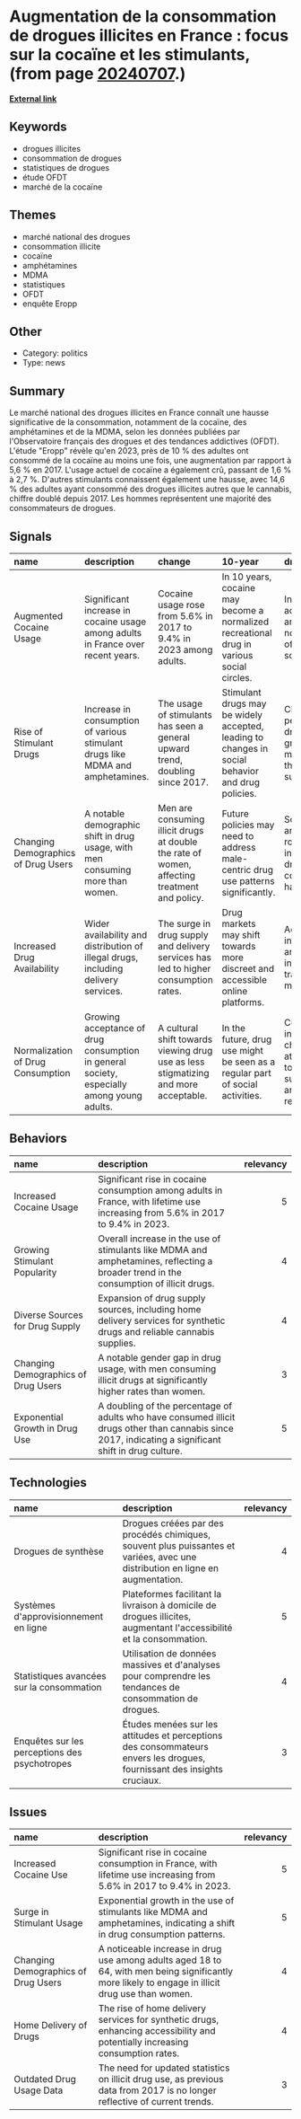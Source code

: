 # __Augmentation de la consommation de drogues illicites en France : focus sur la cocaïne et les stimulants__, (from page [20240707](https://kghosh.substack.com/p/20240707).)

__[External link](https://www.lemonde.fr/societe/article/2024/06/26/drogues-une-etude-inedite-dresse-le-portrait-d-une-france-accro-aux-stimulants_6243786_3224.html?utm_source=substack&utm_medium=email)__



## Keywords

* drogues illicites
* consommation de drogues
* statistiques de drogues
* étude OFDT
* marché de la cocaïne

## Themes

* marché national des drogues
* consommation illicite
* cocaïne
* amphétamines
* MDMA
* statistiques
* OFDT
* enquête Eropp

## Other

* Category: politics
* Type: news

## Summary

Le marché national des drogues illicites en France connaît une hausse significative de la consommation, notamment de la cocaïne, des amphétamines et de la MDMA, selon les données publiées par l'Observatoire français des drogues et des tendances addictives (OFDT). L'étude "Eropp" révèle qu'en 2023, près de 10 % des adultes ont consommé de la cocaïne au moins une fois, une augmentation par rapport à 5,6 % en 2017. L'usage actuel de cocaïne a également crû, passant de 1,6 % à 2,7 %. D'autres stimulants connaissent également une hausse, avec 14,6 % des adultes ayant consommé des drogues illicites autres que le cannabis, chiffre doublé depuis 2017. Les hommes représentent une majorité des consommateurs de drogues.

## Signals

| name                                | description                                                                               | change                                                                                       | 10-year                                                                                          | driving-force                                                                 |   relevancy |
|:------------------------------------|:------------------------------------------------------------------------------------------|:---------------------------------------------------------------------------------------------|:-------------------------------------------------------------------------------------------------|:------------------------------------------------------------------------------|------------:|
| Augmented Cocaine Usage             | Significant increase in cocaine usage among adults in France over recent years.           | Cocaine usage rose from 5.6% in 2017 to 9.4% in 2023 among adults.                           | In 10 years, cocaine may become a normalized recreational drug in various social circles.        | Increased accessibility and normalization of drug use in society.             |           5 |
| Rise of Stimulant Drugs             | Increase in consumption of various stimulant drugs like MDMA and amphetamines.            | The usage of stimulants has seen a general upward trend, doubling since 2017.                | Stimulant drugs may be widely accepted, leading to changes in social behavior and drug policies. | Changing perceptions of drug use and a growing market for these substances.   |           4 |
| Changing Demographics of Drug Users | A notable demographic shift in drug usage, with men consuming more than women.            | Men are consuming illicit drugs at double the rate of women, affecting treatment and policy. | Future policies may need to address male-centric drug use patterns significantly.                | Societal norms and gender roles influencing drug consumption habits.          |           3 |
| Increased Drug Availability         | Wider availability and distribution of illegal drugs, including delivery services.        | The surge in drug supply and delivery services has led to higher consumption rates.          | Drug markets may shift towards more discreet and accessible online platforms.                    | Advancements in technology and changes in drug trafficking methods.           |           4 |
| Normalization of Drug Consumption   | Growing acceptance of drug consumption in general society, especially among young adults. | A cultural shift towards viewing drug use as less stigmatizing and more acceptable.          | In the future, drug use might be seen as a regular part of social activities.                    | Cultural influences and changing attitudes towards substances and recreation. |           5 |

## Behaviors

| name                                | description                                                                                                                                            |   relevancy |
|:------------------------------------|:-------------------------------------------------------------------------------------------------------------------------------------------------------|------------:|
| Increased Cocaine Usage             | Significant rise in cocaine consumption among adults in France, with lifetime use increasing from 5.6% in 2017 to 9.4% in 2023.                        |           5 |
| Growing Stimulant Popularity        | Overall increase in the use of stimulants like MDMA and amphetamines, reflecting a broader trend in the consumption of illicit drugs.                  |           4 |
| Diverse Sources for Drug Supply     | Expansion of drug supply sources, including home delivery services for synthetic drugs and reliable cannabis supplies.                                 |           4 |
| Changing Demographics of Drug Users | A notable gender gap in drug usage, with men consuming illicit drugs at significantly higher rates than women.                                         |           3 |
| Exponential Growth in Drug Use      | A doubling of the percentage of adults who have consumed illicit drugs other than cannabis since 2017, indicating a significant shift in drug culture. |           5 |

## Technologies

| name                                          | description                                                                                                                    |   relevancy |
|:----------------------------------------------|:-------------------------------------------------------------------------------------------------------------------------------|------------:|
| Drogues de synthèse                           | Drogues créées par des procédés chimiques, souvent plus puissantes et variées, avec une distribution en ligne en augmentation. |           4 |
| Systèmes d'approvisionnement en ligne         | Plateformes facilitant la livraison à domicile de drogues illicites, augmentant l'accessibilité et la consommation.            |           5 |
| Statistiques avancées sur la consommation     | Utilisation de données massives et d'analyses pour comprendre les tendances de consommation de drogues.                        |           4 |
| Enquêtes sur les perceptions des psychotropes | Études menées sur les attitudes et perceptions des consommateurs envers les drogues, fournissant des insights cruciaux.        |           3 |

## Issues

| name                                | description                                                                                                                                      |   relevancy |
|:------------------------------------|:-------------------------------------------------------------------------------------------------------------------------------------------------|------------:|
| Increased Cocaine Use               | Significant rise in cocaine consumption in France, with lifetime use increasing from 5.6% in 2017 to 9.4% in 2023.                               |           5 |
| Surge in Stimulant Usage            | Exponential growth in the use of stimulants like MDMA and amphetamines, indicating a shift in drug consumption patterns.                         |           5 |
| Changing Demographics of Drug Users | A noticeable increase in drug use among adults aged 18 to 64, with men being significantly more likely to engage in illicit drug use than women. |           4 |
| Home Delivery of Drugs              | The rise of home delivery services for synthetic drugs, enhancing accessibility and potentially increasing consumption rates.                    |           4 |
| Outdated Drug Usage Data            | The need for updated statistics on illicit drug use, as previous data from 2017 is no longer reflective of current trends.                       |           3 |